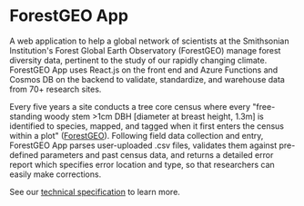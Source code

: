 # ForestGEO App

A web application to help a global network of scientists at the Smithsonian Institution's Forest Global Earth Observatory (ForestGEO) manage forest diversity data, pertinent to the study of our rapidly changing climate. ForestGEO App uses React.js on the front end and Azure Functions and Cosmos DB on the backend to validate, standardize, and warehouse data from 70+ research sites.

Every five years a site conducts a tree core census where every "free-standing woody stem >1cm DBH \[diameter at breast height, 1.3m\] is identified to species, mapped, and tagged when it first enters the census within a plot" ([ForestGEO](https://forestgeo.si.edu/protocols/forest-census)). Following field data collection and entry, ForestGEO App parses user-uploaded .csv files, validates them against pre-defined parameters and past census data, and returns a detailed error report which specifies error location and type, so that researchers can easily make corrections.

See our [technical specification](https://github.com/ForestGeoHack/ForestGEO/wiki/ForestGEO-App-Specification) to learn more.
